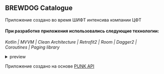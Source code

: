 ## BREWDOG Catalogue

Приложение создано во время ШИФТ интенсива компании ЦФТ

#### При разработке приложения использовались следующие технологии:

*Kotlin | MVVM | Clean Architecture | Retrofit2 | Room | Dagger2 | Coroutines | Paging library* 

<details>
<summary>preview</summary>
<img src= "https://github.com/AlekseiSuzume/Brewdog-Catalogue/blob/master/desc/preview.gif" >
</details>

Приложение создано на основе [PUNK API](https://punkapi.com/documentation/v2)

